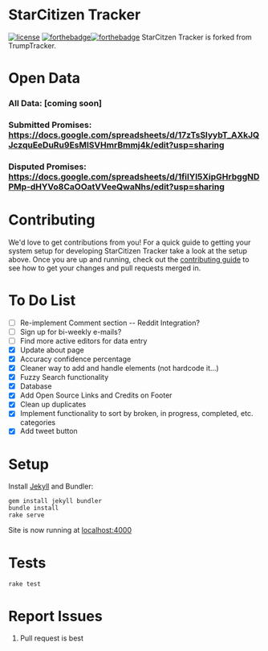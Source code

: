# StarCitizen Tracker

[![license](https://img.shields.io/github/license/TrumpTracker/trumptracker.github.io.svg?style=flat-square)](https://github.com/TrumpTracker/trumptracker.github.io/blob/master/LICENSE.md)
[![forthebadge](http://forthebadge.com/images/badges/certified-steve-bruhle.svg)](http://forthebadge.com)[![forthebadge](http://forthebadge.com/images/badges/check-it-out.svg)](http://forthebadge.com)
StarCitzen Tracker is forked from TrumpTracker.

# Open Data
### All Data: [coming soon]
### Submitted Promises:     https://docs.google.com/spreadsheets/d/17zTsSlyybT_AXkJQJczquEeDuRu9EsMlSVHmrBmmj4k/edit?usp=sharing
### Disputed Promises:      https://docs.google.com/spreadsheets/d/1filYl5XipGHrbggNDPMp-dHYVo8CaOOatVVeeQwaNhs/edit?usp=sharing

# Contributing

We'd love to get contributions from you! For a quick guide to getting your system setup for developing StarCitizen Tracker take a look at the setup above. Once you are up and running, check out the [contributing guide](.github/PULL_REQUEST_TEMPLATE.md) to see how to get your changes and pull requests merged in.

# To Do List
- [ ] Re-implement Comment section -- Reddit Integration?
- [ ] Sign up for bi-weekly e-mails?
- [ ] Find more active editors for data entry
- [x] Update about page
- [x] Accuracy confidence percentage
- [x] Cleaner way to add and handle elements (not hardcode it...)
- [x] Fuzzy Search functionality
- [x] Database
- [x] Add Open Source Links and Credits on Footer
- [x] Clean up duplicates
- [x] Implement functionality to sort by broken, in progress, completed, etc. categories
- [x] Add tweet button

# Setup

Install [Jekyll](https://jekyllrb.com/) and Bundler:

    gem install jekyll bundler
    bundle install
    rake serve

Site is now running at [localhost:4000](http://localhost:4000)

# Tests

    rake test

# Report Issues
1. Pull request is best
